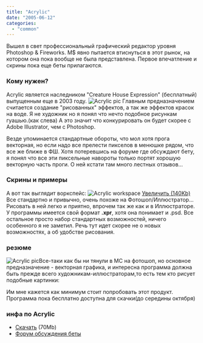 ```yaml
---
title: "Acrylic"
date: "2005-06-12"
categories: 
  - "common"
---
```


Вышел в свет профессиональный графический редактор уровня Photoshop & Fireworks. M$ явно пытается втиснуться в этот рынок, на котором она пока вообще не была представлена. Первое впечатление и скрины пока еще беты прилагаются.

### Кому нужен?

Acrylic является наследником "Creature House Expression" (бесплатный) выпущенным еще в 2003 году. ![Acrylic pic](http://cssing.org.ua/images/acr3.jpg "Acrylic pic") Главным предназначением считается создание "рисованных" эффектов, а так же эффектов красок на воде. Я не художник но я понял что нечто подобное рисункам гуашью.(как слева) А это значит что конкурировать он будет скорее c Adobe Illustrator, чем с Photoshop.

Везде упоминается стандартные обороты, что мол хотя прога векторная, но если надо все прелести пикселов в менюшке рядом, что все же ближе в ФШ. Хотя потеревшись на форуме где обсуждают бету, я понял что все эти пиксельные навороты только портят хорошую векторную часть проги. О ней кстати там много лестных отзывов...

### Скрины и примеры

А вот так выглядит воркспейс: ![Acrylic workspace](http://cssing.org.ua/images/acr2sm.jpg "Acrylic workspace") [Увеличить (140Kb)](http://cssing.iatp.org.ua/images/acr2bg.jpg) Все стандартно и привычно, очень похоже на Фотошоп/Иллюстратор... Рисовать в ней легко и приятно, впрочем так же как и в Иллюстраторе. У программы имеется свой формат **.xpr**, хотя она понимает и .psd. Все остальное просто набор стандартных возможностей, ничего особенного я не заметил. Речь тут идет скорее не о новых возможностях, а об удобстве рисования.

### резюме

![Acrylic pic](http://cssing.org.ua/images/acr1.jpg "Acrylic pic")Все-таки как бы ни тянули в МС на фотошоп, но основное предназначение - векторная графика, и интересна программа должна быть прежде всего художникам-иллюстраторам,то есть тем кто рисует подобные картинки:

Им мне кажется как минимум стоит попробовать этот продукт. Программа пока бесплатно доступна для скачки(до середины октября)

### инфа по Acrylic

- [Скачать](http://www.microsoft.com/products/expression/) (70Mb)
- [Форум обсуждения беты](http://www.microsoft.com/communities/newsgroups/en-us/default.aspx?dg=microsoft.public.expression.discussion&cat=en_US_53631781-e9c6-4399-a0c2-563426b0e98f&lang=en&cr=US)
